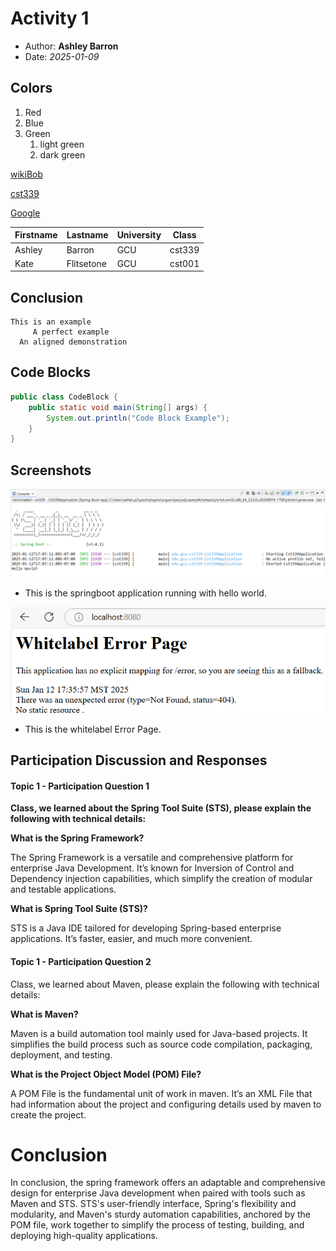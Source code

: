 # Activity 1

- Author: **Ashley Barron**
- Date: *2025-01-09*

## Colors
1. Red
2. Blue
3. Green
   1. light green
   2. dark green

[wikiBob](https://gitlab.com/bobby.estey/wikibob/-/blob/master/README.md)

[cst339](https://gitlab.com/bobby.estey/gcuStudent/-/tree/main/CST339?ref_type=heads)

[Google](https://google.com)

|Firstname|Lastname|University|Class|
|--|--|--|--|
|Ashley|Barron|GCU|cst339|
|Kate|Flitsetone|GCU|cst001|

## Conclusion

```
This is an example
     A perfect example
  An aligned demonstration
```

## Code Blocks
```Java
public class CodeBlock {
    public static void main(String[] args) {
        System.out.println("Code Block Example");
    }
}
```

## Screenshots


![Springboot](springboot.png)
- This is the springboot application running with hello world.

![ErrorPage](whitelabelerror.png)
- This is the whitelabel Error Page. 


## Participation Discussion and Responses

#### Topic 1 - Participation Question 1

**Class, we learned about the Spring Tool Suite (STS), please explain the following with technical details:**

**What is the Spring Framework?**
 
The Spring Framework is a versatile and comprehensive platform for enterprise Java Development. It’s known for Inversion of Control and Dependency injection capabilities, which simplify the creation of modular and testable applications. 


**What is Spring Tool Suite (STS)?**

STS is a Java IDE tailored for developing Spring-based enterprise applications. It’s faster, easier, and much more convenient. 

#### Topic 1 - Participation Question 2

Class, we learned about Maven, please explain the following with technical details:

**What is Maven?**

Maven is a build automation tool mainly used for Java-based projects. It simplifies the build process such as source code compilation, packaging, deployment, and testing. 


**What is the Project Object Model (POM) File?**

A POM File is the fundamental unit of work in maven. It’s an XML File that had information about the project and configuring details used by maven to create the project. 

# Conclusion
In conclusion, the spring framework offers an adaptable and comprehensive design for enterprise Java development when paired with tools such as Maven and STS. 
STS's user-friendly interface, Spring's flexibility and modularity, and Maven's sturdy automation capabilities, anchored by the POM file, work together to simplify the process of testing, building, and deploying high-quality applications. 